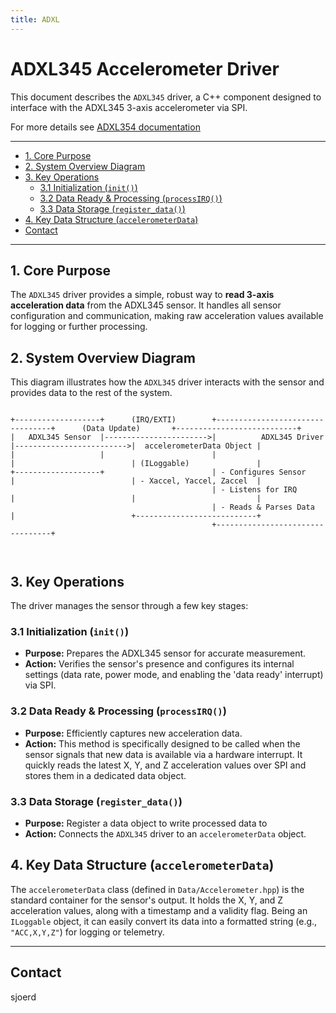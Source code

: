 ```yaml
---
title: ADXL
---
```



# ADXL345 Accelerometer Driver

This document describes the `ADXL345` driver, a C++ component designed to interface with the ADXL345 3-axis accelerometer via SPI.

For more details see  [ADXL354 documentation](https://www.analog.com/media/en/technical-documentation/data-sheets/adxl345.pdf)

---
<!-- TOC -->
* [1. Core Purpose](#1-core-purpose)
* [2. System Overview Diagram](#2-system-overview-diagram)
* [3. Key Operations](#3-key-operations)
  * [3.1 Initialization (`init()`)](#31-initialization-init)
  * [3.2 Data Ready & Processing (`processIRQ()`)](#32-data-ready--processing-processirq)
  * [3.3 Data Storage (`register_data()`)](#33-data-storage-register_data)
* [4. Key Data Structure (`accelerometerData`)](#4-key-data-structure-accelerometerdata)
* [Contact](#contact)
<!-- TOC -->
---

## 1. Core Purpose

The `ADXL345` driver provides a simple, robust way to **read 3-axis acceleration data** from the ADXL345 sensor. It handles all sensor configuration and communication, making raw acceleration values available for logging or further processing.

## 2. System Overview Diagram

This diagram illustrates how the `ADXL345` driver interacts with the sensor and provides data to the rest of the system.

```
      
+-------------------+      (IRQ/EXTI)        +---------------------------------+      (Data Update)       +---------------------------+
|   ADXL345 Sensor  |----------------------->|          ADXL345 Driver         |------------------------->|  accelerometerData Object |
|                   |                        |                                 |                          | (ILoggable)               |
+-------------------+                        | - Configures Sensor             |                          | - Xaccel, Yaccel, Zaccel  |
                                             | - Listens for IRQ               |                          |                           |
                                             | - Reads & Parses Data           |                          +---------------------------+
                                             +---------------------------------+

    
```

## 3. Key Operations

The driver manages the sensor through a few key stages:

### 3.1 Initialization (`init()`)

*   **Purpose:** Prepares the ADXL345 sensor for accurate measurement.
*   **Action:** Verifies the sensor's presence and configures its internal settings (data rate, power mode, and enabling the 'data ready' interrupt) via SPI.

### 3.2 Data Ready & Processing (`processIRQ()`)

*   **Purpose:** Efficiently captures new acceleration data.
*   **Action:** This method is specifically designed to be called when the sensor signals that new data is available via a hardware interrupt. It quickly reads the latest X, Y, and Z acceleration values over SPI and stores them in a dedicated data object.

### 3.3 Data Storage (`register_data()`)

*   **Purpose:** Register a data object to write processed data to
*   **Action:** Connects the `ADXL345` driver to an `accelerometerData` object.

## 4. Key Data Structure (`accelerometerData`)

The `accelerometerData` class (defined in `Data/Accelerometer.hpp`) is the standard container for the sensor's output. It holds the X, Y, and Z acceleration values, along with a timestamp and a validity flag. Being an `ILoggable` object, it can easily convert its data into a formatted string (e.g., `"ACC,X,Y,Z"`) for logging or telemetry.

---
## Contact
sjoerd